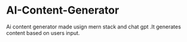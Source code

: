 # AI-Content-Generator
Ai content generator made usign mern stack and chat gpt .It generates content based on users input.
